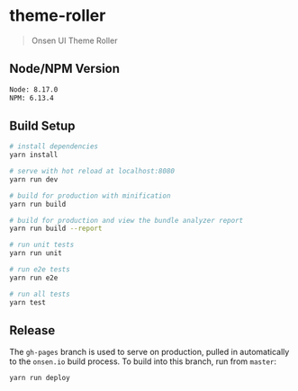 # theme-roller

> Onsen UI Theme Roller

## Node/NPM Version

``` bash
Node: 8.17.0
NPM: 6.13.4
```

## Build Setup

``` bash
# install dependencies
yarn install

# serve with hot reload at localhost:8080
yarn run dev

# build for production with minification
yarn run build

# build for production and view the bundle analyzer report
yarn run build --report

# run unit tests
yarn run unit

# run e2e tests
yarn run e2e

# run all tests
yarn test
```

## Release
The `gh-pages` branch is used to serve on production, pulled in automatically to the `onsen.io` build process. To build into this branch, run from `master`:

```
yarn run deploy
```